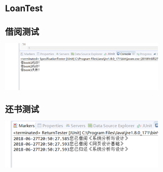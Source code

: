 # LoanTest
# 借阅测试
![images](https://github.com/545063309/LoanTest/blob/master/png/Loan.PNG)
# 还书测试
![images](https://github.com/545063309/LoanTest/blob/master/png/return.PNG)
